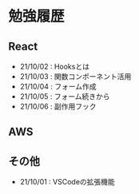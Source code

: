# 勉強履歴

## React
- 21/10/02 : Hooksとは
- 21/10/03 : 関数コンポーネント活用
- 21/10/04 : フォーム作成
- 21/10/05 : フォーム続きから
- 21/10/06 : 副作用フック

## AWS

## その他
- 21/10/01 : VSCodeの拡張機能